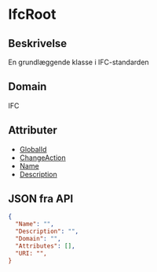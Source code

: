 # IfcRoot

## Beskrivelse

En grundlæggende klasse i IFC-standarden

## Domain

IFC

## Attributer

- [GlobalId](../Attributes/GlobalId.md)
- [ChangeAction](../Attributes/ChangeAction.md)
- [Name](../Attributes/Name.md)
- [Description](../Attributes/Description.md)

## JSON fra API

```json
{
  "Name": "",
  "Description": "",
  "Domain": "",
  "Attributes": [],
  "URI: "",
}
```
